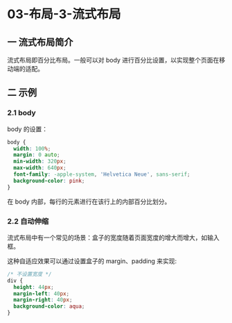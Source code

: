 # 03-布局-3-流式布局

## 一 流式布局简介

流式布局即百分比布局。一般可以对 body 进行百分比设置，以实现整个页面在移动端的适配。

## 二 示例

### 2.1 body

body 的设置：

```css
body {
  width: 100%;
  margin: 0 auto;
  min-width: 320px;
  max-width: 640px;
  font-family: -apple-system, 'Helvetica Neue', sans-serif;
  background-color: pink;
}
```

在 body 内部，每行的元素进行在该行上的内部百分比划分。

### 2.2 自动伸缩

流式布局中有一个常见的场景：盒子的宽度随着页面宽度的增大而增大，如输入框。

这种自适应效果可以通过设置盒子的 margin、padding 来实现:

```css
/* 不设置宽度 */
div {
  height: 44px;
  margin-left: 40px;
  margin-right: 40px;
  background-color: aqua;
}
```
